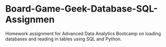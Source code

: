 # Board-Game-Geek-Database-SQL-Assignmen
Homework assignment for Advanced Data Analytics Bootcamp on loading databases and reading in tables using SQL and Python.
